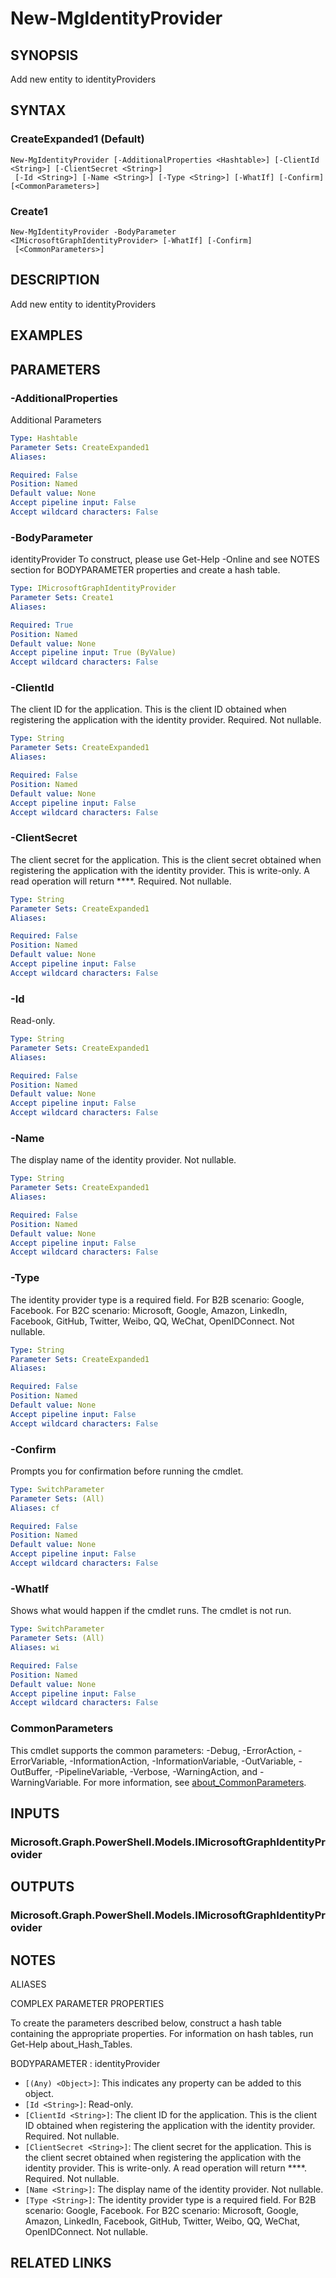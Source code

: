 ﻿---
external help file: Microsoft.Graph.Identity.SignIns-help.xml
Module Name: Microsoft.Graph.Identity.SignIns
online version: https://docs.microsoft.com/en-us/powershell/module/microsoft.graph.identity.signins/new-mgidentityprovider
schema: 2.0.0
---

# New-MgIdentityProvider

## SYNOPSIS
Add new entity to identityProviders

## SYNTAX

### CreateExpanded1 (Default)
```
New-MgIdentityProvider [-AdditionalProperties <Hashtable>] [-ClientId <String>] [-ClientSecret <String>]
 [-Id <String>] [-Name <String>] [-Type <String>] [-WhatIf] [-Confirm] [<CommonParameters>]
```

### Create1
```
New-MgIdentityProvider -BodyParameter <IMicrosoftGraphIdentityProvider> [-WhatIf] [-Confirm]
 [<CommonParameters>]
```

## DESCRIPTION
Add new entity to identityProviders

## EXAMPLES

## PARAMETERS

### -AdditionalProperties
Additional Parameters

```yaml
Type: Hashtable
Parameter Sets: CreateExpanded1
Aliases:

Required: False
Position: Named
Default value: None
Accept pipeline input: False
Accept wildcard characters: False
```

### -BodyParameter
identityProvider
To construct, please use Get-Help -Online and see NOTES section for BODYPARAMETER properties and create a hash table.

```yaml
Type: IMicrosoftGraphIdentityProvider
Parameter Sets: Create1
Aliases:

Required: True
Position: Named
Default value: None
Accept pipeline input: True (ByValue)
Accept wildcard characters: False
```

### -ClientId
The client ID for the application.
This is the client ID obtained when registering the application with the identity provider.
Required.
Not nullable.

```yaml
Type: String
Parameter Sets: CreateExpanded1
Aliases:

Required: False
Position: Named
Default value: None
Accept pipeline input: False
Accept wildcard characters: False
```

### -ClientSecret
The client secret for the application.
This is the client secret obtained when registering the application with the identity provider.
This is write-only.
A read operation will return ****.
Required.
Not nullable.

```yaml
Type: String
Parameter Sets: CreateExpanded1
Aliases:

Required: False
Position: Named
Default value: None
Accept pipeline input: False
Accept wildcard characters: False
```

### -Id
Read-only.

```yaml
Type: String
Parameter Sets: CreateExpanded1
Aliases:

Required: False
Position: Named
Default value: None
Accept pipeline input: False
Accept wildcard characters: False
```

### -Name
The display name of the identity provider.
Not nullable.

```yaml
Type: String
Parameter Sets: CreateExpanded1
Aliases:

Required: False
Position: Named
Default value: None
Accept pipeline input: False
Accept wildcard characters: False
```

### -Type
The identity provider type is a required field.
For B2B scenario: Google, Facebook.
For B2C scenario: Microsoft, Google, Amazon, LinkedIn, Facebook, GitHub, Twitter, Weibo, QQ, WeChat, OpenIDConnect.
Not nullable.

```yaml
Type: String
Parameter Sets: CreateExpanded1
Aliases:

Required: False
Position: Named
Default value: None
Accept pipeline input: False
Accept wildcard characters: False
```

### -Confirm
Prompts you for confirmation before running the cmdlet.

```yaml
Type: SwitchParameter
Parameter Sets: (All)
Aliases: cf

Required: False
Position: Named
Default value: None
Accept pipeline input: False
Accept wildcard characters: False
```

### -WhatIf
Shows what would happen if the cmdlet runs.
The cmdlet is not run.

```yaml
Type: SwitchParameter
Parameter Sets: (All)
Aliases: wi

Required: False
Position: Named
Default value: None
Accept pipeline input: False
Accept wildcard characters: False
```

### CommonParameters
This cmdlet supports the common parameters: -Debug, -ErrorAction, -ErrorVariable, -InformationAction, -InformationVariable, -OutVariable, -OutBuffer, -PipelineVariable, -Verbose, -WarningAction, and -WarningVariable. For more information, see [about_CommonParameters](http://go.microsoft.com/fwlink/?LinkID=113216).

## INPUTS

### Microsoft.Graph.PowerShell.Models.IMicrosoftGraphIdentityProvider
## OUTPUTS

### Microsoft.Graph.PowerShell.Models.IMicrosoftGraphIdentityProvider
## NOTES

ALIASES

COMPLEX PARAMETER PROPERTIES

To create the parameters described below, construct a hash table containing the appropriate properties. For information on hash tables, run Get-Help about_Hash_Tables.


BODYPARAMETER <IMicrosoftGraphIdentityProvider>: identityProvider
  - `[(Any) <Object>]`: This indicates any property can be added to this object.
  - `[Id <String>]`: Read-only.
  - `[ClientId <String>]`: The client ID for the application. This is the client ID obtained when registering the application with the identity provider. Required. Not nullable.
  - `[ClientSecret <String>]`: The client secret for the application. This is the client secret obtained when registering the application with the identity provider. This is write-only. A read operation will return ****.  Required. Not nullable.
  - `[Name <String>]`: The display name of the identity provider. Not nullable.
  - `[Type <String>]`: The identity provider type is a required field. For B2B scenario: Google, Facebook. For B2C scenario: Microsoft, Google, Amazon, LinkedIn, Facebook, GitHub, Twitter, Weibo, QQ, WeChat, OpenIDConnect. Not nullable.

## RELATED LINKS
